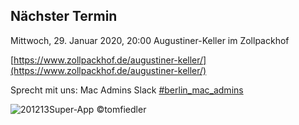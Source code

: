 ## Nächster Termin

Mittwoch, 29. Januar 2020, 20:00
Augustiner-Keller im Zollpackhof

[https://www.zollpackhof.de/augustiner-keller/](https://www.zollpackhof.de/augustiner-keller/)

Sprecht mit uns:
Mac Admins Slack 
[#berlin_mac_admins](https://macadmins.slack.com/archives/CFEUHA7D0)

![201213Super-App](https://user-images.githubusercontent.com/60174138/72886224-b2ae7880-3d09-11ea-9aee-3075902e3a8b.jpg)
©tomfiedler
